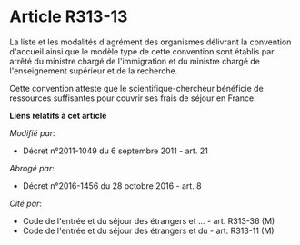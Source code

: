 # Article R313-13

La liste et les modalités d'agrément des organismes délivrant la convention d'accueil ainsi que le modèle type de cette
convention sont établis par arrêté du ministre chargé de l'immigration et du ministre chargé de l'enseignement supérieur et
de la recherche. 

Cette convention atteste que le scientifique-chercheur bénéficie de ressources suffisantes pour couvrir ses frais de séjour
en France.

**Liens relatifs à cet article**

_Modifié par_:

  - Décret n°2011-1049 du 6 septembre 2011 - art. 21

_Abrogé par_:

  - Décret n°2016-1456 du 28 octobre 2016 - art. 8

_Cité par_:

  - Code de l'entrée et du séjour des étrangers et ... - art. R313-36 (M)
  - Code de l'entrée et du séjour des étrangers et du  - art. R313-11 (M)
